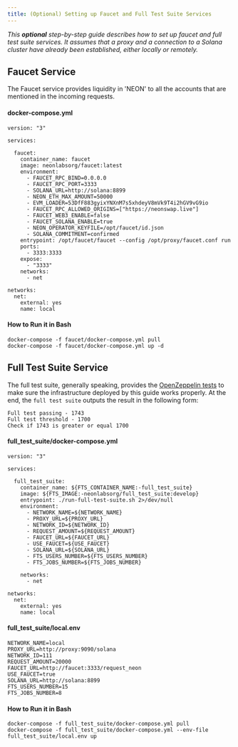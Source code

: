 ```yaml
---
title: (Optional) Setting up Faucet and Full Test Suite Services
---
```


*This **optional** step-by-step guide describes how to set up faucet and full test suite services. It assumes that a proxy and a connection to a Solana cluster have already been established, either locally or remotely.*

## Faucet Service
The Faucet service provides liquidity in 'NEON' to all the accounts that are mentioned in the incoming requests.

#### docker-compose.yml

    version: "3"

    services:

      faucet:
        container_name: faucet
        image: neonlabsorg/faucet:latest
        environment:
          - FAUCET_RPC_BIND=0.0.0.0
          - FAUCET_RPC_PORT=3333
          - SOLANA_URL=http://solana:8899
          - NEON_ETH_MAX_AMOUNT=50000
          - EVM_LOADER=53DfF883gyixYNXnM7s5xhdeyV8mVk9T4i2hGV9vG9io
          - FAUCET_RPC_ALLOWED_ORIGINS=["https://neonswap.live"]
          - FAUCET_WEB3_ENABLE=false
          - FAUCET_SOLANA_ENABLE=true
          - NEON_OPERATOR_KEYFILE=/opt/faucet/id.json
          - SOLANA_COMMITMENT=confirmed
        entrypoint: /opt/faucet/faucet --config /opt/proxy/faucet.conf run
        ports:
          - 3333:3333
        expose:
          - "3333"
        networks:
          - net

    networks:
      net:
        external: yes
        name: local

#### How to Run it in Bash

    docker-compose -f faucet/docker-compose.yml pull
    docker-compose -f faucet/docker-compose.yml up -d

## Full Test Suite Service

The full test suite, generally speaking, provides the [OpenZeppelin tests](https://docs.openzeppelin.com/learn/writing-automated-tests) to make sure the infrastructure deployed by this guide works properly. At the end, the `full test suite` outputs the result in the following form:

    Full test passing - 1743
    Full test threshold - 1700
    Check if 1743 is greater or equal 1700

#### full_test_suite/docker-compose.yml

    version: "3"

    services:

      full_test_suite:
        container_name: ${FTS_CONTAINER_NAME:-full_test_suite}
        image: ${FTS_IMAGE:-neonlabsorg/full_test_suite:develop}
        entrypoint: ./run-full-test-suite.sh 2>/dev/null
        environment:
          - NETWORK_NAME=${NETWORK_NAME}
          - PROXY_URL=${PROXY_URL}
          - NETWORK_ID=${NETWORK_ID}
          - REQUEST_AMOUNT=${REQUEST_AMOUNT}
          - FAUCET_URL=${FAUCET_URL}
          - USE_FAUCET=${USE_FAUCET}
          - SOLANA_URL=${SOLANA_URL}
          - FTS_USERS_NUMBER=${FTS_USERS_NUMBER}
          - FTS_JOBS_NUMBER=${FTS_JOBS_NUMBER}

        networks:
          - net

    networks:
      net:
        external: yes
        name: local

#### full_test_suite/local.env

    NETWORK_NAME=local
    PROXY_URL=http://proxy:9090/solana
    NETWORK_ID=111
    REQUEST_AMOUNT=20000
    FAUCET_URL=http://faucet:3333/request_neon
    USE_FAUCET=true
    SOLANA_URL=http://solana:8899
    FTS_USERS_NUMBER=15
    FTS_JOBS_NUMBER=8

#### How to Run it in Bash

    docker-compose -f full_test_suite/docker-compose.yml pull
    docker-compose -f full_test_suite/docker-compose.yml --env-file full_test_suite/local.env up
